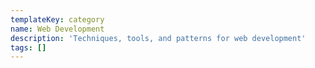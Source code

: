```yaml
---
templateKey: category
name: Web Development
description: 'Techniques, tools, and patterns for web development'
tags: []
---
```


